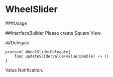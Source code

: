 # WheelSlider

###Usage

##InterfaceBuilder
Please create Square View.

##Delegate
```
protocol WheelSliderDelegate{
    func updateSliderValue(value:Double) -> ()
}
```
Value Notification.



